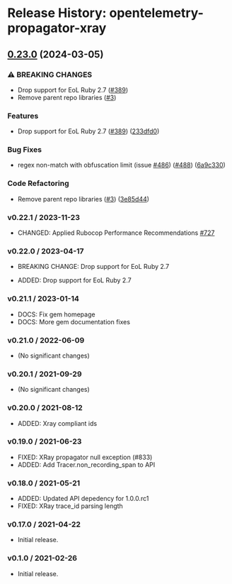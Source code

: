 # Release History: opentelemetry-propagator-xray

## [0.23.0](https://github.com/TonyCTHsu/opentelemetry-ruby-contrib/compare/opentelemetry-propagator-xray-v0.22.1...opentelemetry-propagator-xray/v0.23.0) (2024-03-05)


### ⚠ BREAKING CHANGES

* Drop support for EoL Ruby 2.7 ([#389](https://github.com/TonyCTHsu/opentelemetry-ruby-contrib/issues/389))
* Remove parent repo libraries ([#3](https://github.com/TonyCTHsu/opentelemetry-ruby-contrib/issues/3))

### Features

* Drop support for EoL Ruby 2.7 ([#389](https://github.com/TonyCTHsu/opentelemetry-ruby-contrib/issues/389)) ([233dfd0](https://github.com/TonyCTHsu/opentelemetry-ruby-contrib/commit/233dfd0dae81346e9687090f9d8dfb85215e0ba7))


### Bug Fixes

* regex non-match with obfuscation limit (issue [#486](https://github.com/TonyCTHsu/opentelemetry-ruby-contrib/issues/486)) ([#488](https://github.com/TonyCTHsu/opentelemetry-ruby-contrib/issues/488)) ([6a9c330](https://github.com/TonyCTHsu/opentelemetry-ruby-contrib/commit/6a9c33088c6c9f39b2bc30247a3ed825553c07d4))


### Code Refactoring

* Remove parent repo libraries ([#3](https://github.com/TonyCTHsu/opentelemetry-ruby-contrib/issues/3)) ([3e85d44](https://github.com/TonyCTHsu/opentelemetry-ruby-contrib/commit/3e85d4436d338f326816c639cd2087751c63feb1))

### v0.22.1 / 2023-11-23

* CHANGED: Applied Rubocop Performance Recommendations [#727](https://github.com/open-telemetry/opentelemetry-ruby-contrib/pull/727)

### v0.22.0 / 2023-04-17

* BREAKING CHANGE: Drop support for EoL Ruby 2.7 

* ADDED: Drop support for EoL Ruby 2.7 

### v0.21.1 / 2023-01-14

* DOCS: Fix gem homepage 
* DOCS: More gem documentation fixes 

### v0.21.0 / 2022-06-09

* (No significant changes)

### v0.20.1 / 2021-09-29

* (No significant changes)

### v0.20.0 / 2021-08-12

* ADDED: Xray compliant ids 

### v0.19.0 / 2021-06-23

* FIXED: XRay propagator null exception (#833)
* ADDED: Add Tracer.non_recording_span to API 

### v0.18.0 / 2021-05-21

* ADDED: Updated API depedency for 1.0.0.rc1
* FIXED: XRay trace_id parsing length

### v0.17.0 / 2021-04-22

* Initial release.

### v0.1.0 / 2021-02-26

* Initial release.
